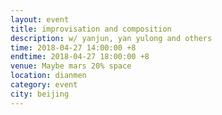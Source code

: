 ```yaml
---
layout: event
title: improvisation and composition
description: w/ yanjun, yan yulong and others
time: 2018-04-27 14:00:00 +8
endtime: 2018-04-27 18:00:00 +8
venue: Maybe mars 20% space
location: dianmen
category: event
city: beijing
---
```

